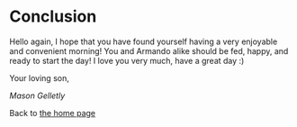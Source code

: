 # Conclusion

Hello again, I hope that you have found yourself having a very enjoyable
and convenient morning! You and Armando alike should be fed, happy, and
ready to start the day! I love you very much, have a great day :)

Your loving son,

*Mason Gelletly*

Back to [the home page](index.html)
